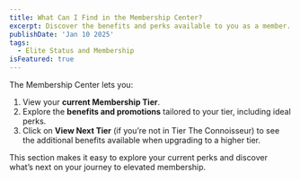 ```yaml
---
title: What Can I Find in the Membership Center?
excerpt: Discover the benefits and perks available to you as a member.
publishDate: 'Jan 10 2025'
tags:
  - Elite Status and Membership
isFeatured: true
---
```


The Membership Center lets you:

1. View your **current Membership Tier**.
2. Explore the **benefits and promotions** tailored to your tier, including ideal perks.
3. Click on **View Next Tier** (if you’re not in Tier The Connoisseur) to see the additional benefits available when upgrading to a higher tier.

This section makes it easy to explore your current perks and discover what’s next on your journey to elevated membership.
